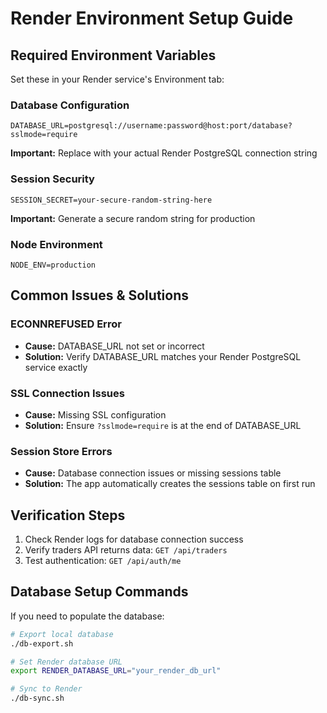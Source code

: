 # Render Environment Setup Guide

## Required Environment Variables

Set these in your Render service's Environment tab:

### Database Configuration
```
DATABASE_URL=postgresql://username:password@host:port/database?sslmode=require
```
**Important:** Replace with your actual Render PostgreSQL connection string

### Session Security
```
SESSION_SECRET=your-secure-random-string-here
```
**Important:** Generate a secure random string for production

### Node Environment
```
NODE_ENV=production
```

## Common Issues & Solutions

### ECONNREFUSED Error
- **Cause:** DATABASE_URL not set or incorrect
- **Solution:** Verify DATABASE_URL matches your Render PostgreSQL service exactly

### SSL Connection Issues
- **Cause:** Missing SSL configuration
- **Solution:** Ensure `?sslmode=require` is at the end of DATABASE_URL

### Session Store Errors
- **Cause:** Database connection issues or missing sessions table
- **Solution:** The app automatically creates the sessions table on first run

## Verification Steps

1. Check Render logs for database connection success
2. Verify traders API returns data: `GET /api/traders`
3. Test authentication: `GET /api/auth/me`

## Database Setup Commands

If you need to populate the database:
```bash
# Export local database
./db-export.sh

# Set Render database URL
export RENDER_DATABASE_URL="your_render_db_url"

# Sync to Render
./db-sync.sh
```